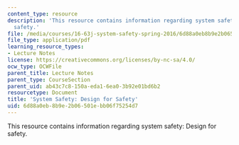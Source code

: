 ```yaml
---
content_type: resource
description: 'This resource contains information regarding system safety: Design for
  safety.'
file: /media/courses/16-63j-system-safety-spring-2016/6d88a0eb8b9e2b06501ebb06f75254d7_MIT16_63JS16_LecNotes14.pdf
file_type: application/pdf
learning_resource_types:
- Lecture Notes
license: https://creativecommons.org/licenses/by-nc-sa/4.0/
ocw_type: OCWFile
parent_title: Lecture Notes
parent_type: CourseSection
parent_uid: ab43c7c8-150a-eda1-6ea0-3b92e01bd6b2
resourcetype: Document
title: 'System Safety: Design for Safety'
uid: 6d88a0eb-8b9e-2b06-501e-bb06f75254d7
---
```

This resource contains information regarding system safety: Design for safety.
